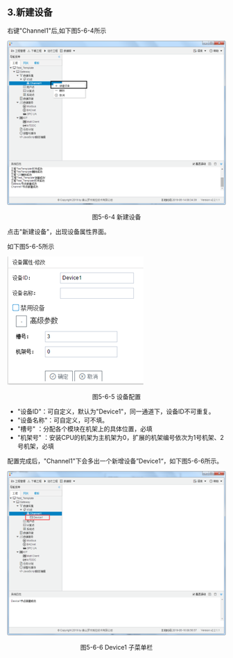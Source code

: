 ## 3.新建设备

右键"Channel1"后,如下图5-6-4所示   

![](../../../assets/新建设备.jpg)

<center>图5-6-4 新建设备</center>

点击"新建设备"，出现设备属性界面。

如下图5-6-5所示

![1557110284778](assets/设备配置.jpg)

<center>图5-6-5 设备配置</center>

- "设备ID"：可自定义，默认为"Device1"，同一通道下，设备ID不可重复。
- "设备名称"：可自定义，可不填。
- "槽号"         ：分配各个模块在机架上的具体位置，必填
- "机架号"     ：安装CPU的机架为主机架为0，扩展的机架编号依次为1号机架、2号机架，必填

配置完成后，"Channel1"下会多出一个新增设备”Device1“，如下图5-6-6所示。

![](../../../assets/Device子菜单栏.png)

<center>图5-6-6 Device1 子菜单栏</center>

